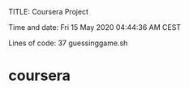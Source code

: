 TITLE:
Coursera Project

Time and date:
Fri 15 May 2020 04:44:36 AM CEST

Lines of code:
37 guessinggame.sh
# coursera
